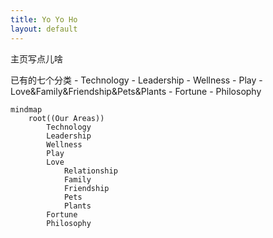 ```yaml
---
title: Yo Yo Ho
layout: default
---
```

主页写点儿啥

已有的七个分类
    - Technology
    - Leadership 
    - Wellness
    - Play
    - Love&Family&Friendship&Pets&Plants
    - Fortune
    - Philosophy
  











```mermaid!
mindmap
    root((Our Areas))
        Technology
        Leadership
        Wellness
        Play
        Love
            Relationship
            Family
            Friendship
            Pets
            Plants
        Fortune
        Philosophy
```

